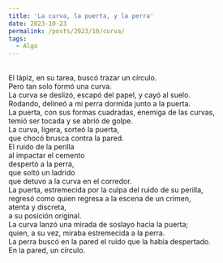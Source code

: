 ```yaml
---
title: 'La curva, la puerta, y la perra'
date: 2023-10-23
permalink: /posts/2023/10/curva/
tags:
  - Algo
---
```



<div style="text-align: justify;">

<br>El lápiz, en su tarea, buscó trazar un círculo.<br>
Pero tan solo formó una curva.<br>
La curva se deslizó, escapó del papel, y cayó al suelo.<br>
Rodando, delineó a mi perra dormida junto a la puerta.<br>
La puerta, con sus formas cuadradas, enemiga de las curvas,<br>
temió ser tocada y se abrió de golpe.<br>
La curva, ligera, sorteó la puerta,<br> 
que chocó brusca contra la pared.<br> 
El ruido de la perilla<br>
 al impactar el cemento<br>
despertó a la perra,<br>
 que soltó un ladrido<br>
 que detuvo a la curva en el corredor.<br>
 La puerta, estremecida por la culpa del ruido de su perilla,<br>
regresó como quien regresa a la escena de un crimen,<br>
 atenta y discreta, <br>
 a su posición original.<br>
  La curva lanzó una mirada de soslayo hacia la puerta; <br>
  quien, a su vez, miraba estremecida a la perra.<br>
    La perra buscó en la pared el ruido que la había despertado.<br>
     En la pared, un círculo.<br><br>
</div>
